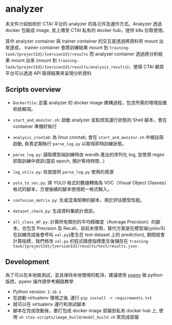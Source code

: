 # analyzer

本文件介紹依附於 CTAI 平台的 analyzer 的各元件及運作方式。Analyzer 透過 docker 包裝成 image, 並上傳至 CTAI 私有的 docker hub，提供 k8s 拉取使用。

其中 analyzer container 與 trainer container 的交互是透過將資料夾 mount 出來達成，
trainer container 會將訓練結果 mount 到 `training-task/{projectId}/{versionId}/results`
而 analyzer container 透過將分析結果 mount 出來 (mount 到 `training-task/{projectId}/{versionId}/results/analysis_results`)，使得 CTAI 網頁平台可以透過 API 取得結果來呈現分析資料

## Scripts overview

- `Dockerfile`: 定義 analyzer 的 docker image 建構過程，包含所需的環境設置和依賴項。

- `start_and_monitor.sh`: 啟動 analyzer 並監控其運行狀態的 Shell 腳本，會在 container 準備好執行

- `analysis_crontab`: 為 linux crontab, 會在 `start_and_monitor.sh` 中被註冊啟動, 負責定期執行 `parse_log.py` 以取得即時訓練狀態。

- `parse_log.py`: 讀取模型端訓練時由 wandb 產出的序列化 log, 並使用 regex 抓取訓練中資訊(當前 epoch, 預計等待時間...)

- `log_utils.py`: 存放提供 `parse_log.py` 使用的資源

- `yolo_to_voc.py`: 將 YOLO 格式的數據轉換為 VOC（Visual Object Classes）格式的腳本，方便後續的腳本使用統一格式輸入。

- `confusion_matrix.py`: 生成混淆矩陣的腳本，用於評估模型性能。

- `dataset_check.py`: 生成資料集統計資訊。

- `all_class_AP.py`: 計算所有類別的平均精確度（Average Precision）的腳本，也包含 Precision 及 Recall，目前未使用，替代方案是在模型端(yolov5)在訓練完成後會呼叫 `val.py`(產生在 test dataset 上的 prediction), 期間就會計算指標，我們修改 `val.py` 的程式碼使指標產生後儲存在 `training-task/{projectId}/{versionId}/results/test/results.json`

## Development

為了可以在本地做測試，並且保持本地環境的乾淨，建議使用 [pyenv](https://github.com/pyenv/pyenv) 做 python 版控，pyenv 操作請參考網路教學
- Python version: `3.10.1`
- 在啟動 virtualenv 環境之後, 運行 `pip install -r requirements.txt`
- 就可以在 virtualenv 運行和測試腳本
- 腳本在完成改動後，要打包成 docker image 部屬到私有 docker hub 上, 使用 `sh ctai-scripts/image_build/model_build.sh` 來完成部屬

